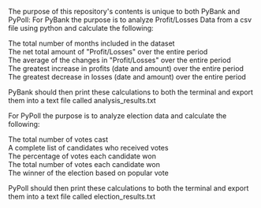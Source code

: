 The purpose of this repository's contents is unique to both PyBank and PyPoll:
For PyBank the purpose is to analyze Profit/Losses Data from a csv file using python and calculate the following:

The total number of months included in the dataset  
 The net total amount of "Profit/Losses" over the entire period  
 The average of the changes in "Profit/Losses" over the entire period    
 The greatest increase in profits (date and amount) over the entire period      
 The greatest decrease in losses (date and amount) over the entire period     

PyBank should then print these calculations to both the terminal and export them into a text file called analysis_results.txt

For PyPoll the purpose is to analyze election data and calculate the following:

The total number of votes cast  
A complete list of candidates who received votes  
The percentage of votes each candidate won  
The total number of votes each candidate won  
The winner of the election based on popular vote  

PyPoll should then print these calculations to both the terminal and export them into a text file called election_results.txt



